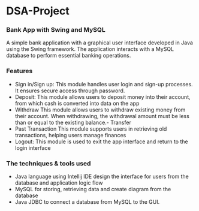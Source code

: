 # DSA-Project
### Bank App with Swing and MySQL
A simple bank application with a graphical user interface developed in Java using the Swing framework. The application interacts with a MySQL database to perform essential banking operations.
### Features
- Sign in/Sign up: 
This module handles user login and sign-up processes. It ensures secure access through password.
- Deposit: 
This module allows users to deposit money into their account, from which cash is converted into data on the app
- Withdraw
This module allows users to withdraw existing money from their account. When withdrawing, the withdrawal amount must be less than or equal to the existing balance.- Transfer
- Past Transaction
This module supports users in retrieving old transactions, helping users manage finances
- Logout: 
This module is used to exit the app interface and return to the login interface
### The techniques & tools used
- Java language using Intellij IDE design the interface for users from the database and application logic flow
- MySQL for storing, retrieving data and create diagram from the database
- Java JDBC to connect a database from MySQL to the GUI.

